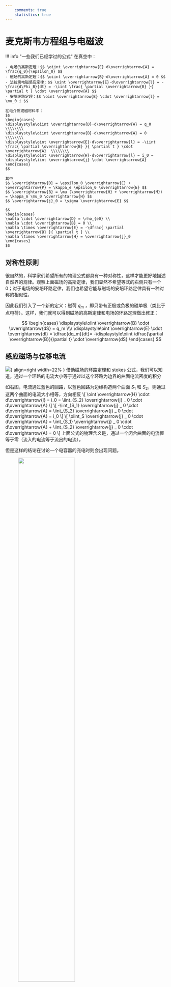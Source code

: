 ```yaml
---
    comments: true
    statistics: true
---
```


# 麦克斯韦方程组与电磁波

!!! info "一些我们已经学过的公式"
    在真空中：

    - 电场的高斯定理：$$ \oiint \overrightarrow{E}·d\overrightarrow{A} = \frac{q_0}{\epsilon_0} $$
    - 磁场的高斯定理：$$ \oiint \overrightarrow{B}·d\overrightarrow{A} = 0 $$
    - 法拉第电磁感应定律：$$ \oint \overrightarrow{E}·d\overrightarrow{l} = -\frac{d\Phi_B}{dt} = -\iint \frac{ \partial \overrightarrow{B} }{ \partial t } \cdot \overrightarrow{A} $$
    - 安培环路定理：$$ \oint \overrightarrow{B} \cdot \overrightarrow{l} = \mu_0 i $$

    在电介质或磁材料中：
    $$
    \begin{cases}
    \displaystyle\oiint \overrightarrow{D}·d\overrightarrow{A} = q_0 \\\\\\\\
    \displaystyle\oiint \overrightarrow{B}·d\overrightarrow{A} = 0 \\\\\\\\
    \displaystyle\oint \overrightarrow{E}·d\overrightarrow{l} = -\iint \frac{ \partial \overrightarrow{B} }{ \partial t } \cdot \overrightarrow{A}  \\\\\\\\
    \displaystyle\oint \overrightarrow{H}·d\overrightarrow{l} = i_0 = \displaystyle\iint \overrightarrow{j} \cdot \overrightarrow{A}
    \end{cases}
    $$

    其中
    $$ \overrightarrow{D} = \epsilon_0 \overrightarrow{E} + \overrightarrow{P} = \kappa_e \epsilon_0 \overrightarrow{E} $$
    $$ \overrightarrow{B} = \mu (\overrightarrow{H} + \overrightarrow{M}) = \kappa_m \mu_0 \overrightarrow{H} $$
    $$ \overrightarrow{j}_0 = \sigma \overrightarrow{E} $$

    $$
    \begin{cases}
    \nabla \cdot \overrightarrow{D} = \rho_{e0} \\
    \nabla \cdot \overrightarrow{B} = 0 \\
    \nabla \times \overrightarrow{E} = -\dfrac{ \partial \overrightarrow{B} }{ \partial t } \\
    \nabla \times \overrightarrow{H} = \overrightarrow{j}_0
    \end{cases}
    $$

## 对称性原则

很自然的，科学家们希望所有的物理公式都具有一种对称性，这样才能更好地描述自然界的规律。观察上面磁场的高斯定律，我们显然不希望等式的右侧只有一个 0；对于电场的安培环路定律，我们也希望它能与磁场的安培环路定律具有一种对称的相似性，

因此我们引入了一个新的定义：磁荷 $q_m$ ，即只带有正极或负极的磁单极（类比于点电荷）。这样，我们就可以得到磁场的高斯定律和电场的环路定理做出修正：

$$ \begin{cases}
\displaystyle\oiint \overrightarrow{B} \cdot \overrightarrow{dS} = q_m \\\\
\displaystyle\oint \overrightarrow{E} \cdot \overrightarrow{dl} = \dfrac{dq_m}{dt}= -\displaystyle\oiint \dfrac{\partial \overrightarrow{B}}{\partial t} \cdot \overrightarrow{dS}
\end{cases} $$

## 感应磁场与位移电流

![](./assets/磁场环路定理与stokes公式.png){ align=right width=22% }
借助磁场的环路定理和 stokes 公式，我们可以知道，通过一个环路的电流大小等于通过以这个环路为边界的曲面电流密度的积分

如右图，电流通过蓝色的回路，以蓝色回路为边缘构造两个曲面 $S_1$ 和 $S_2$，则通过这两个曲面的电流大小相等，方向相反
\\[ \oint \overrightarrow{H} \cdot d\overrightarrow{l} = i_0 = \iint_{S_2} \overrightarrow{j} _ 0 \cdot d\overrightarrow{A} \\] 
\\[ -\iint_{S_1} \overrightarrow{j} _ 0 \cdot d\overrightarrow{A} = \iint_{S_2} \overrightarrow{j} _ 0 \cdot d\overrightarrow{A} = i_0 \\] 
\\[ \oiint_S \overrightarrow{j} _ 0 \cdot d\overrightarrow{A} = \iint_{S_1} \overrightarrow{j} _ 0 \cdot d\overrightarrow{A} + \iint_{S_2} \overrightarrow{j} _ 0 \cdot d\overrightarrow{A} = 0 \\]
上面公式的物理含义是，通过一个闭合曲面的电流恒等于零（流入的电流等于流出的电流），

但是这样的结论在讨论一个电容器的充电时则会出现问题。

<figure>
    <img src="../assets/电容器充电.png" width="65%" />
</figure>

对于（1，2）构成的闭合曲面以及（1，4）构成的闭合曲面，其内部的电流之和为零。但当我们选择曲面（1，3）时，就发现电流从曲面1进入，但并没有从曲面3流出，这就说明我们上面的结论存在问题。

为了解决这个问题，我们引入了位移电流 $I_D$ 的概念。位移电流是由于电场的变化而产生的，它的大小与电场的变化率成正比，方向与电场的变化方向相同。
$$ \oint \overrightarrow{H} \cdot d\overrightarrow{l} = I_{free} + I_D $$

但是位移电流的概念是怎么得到的呢？我们可以从下面的推导中看到：

!!! property "位移电流的推导"
    首先考虑（1，3）构成的曲面 $S$，电流只进入不流出
    $$ \oiint_S \overrightarrow{j}_0 \cdot d\overrightarrow{A} = -\dfrac{dq_0}{dt} $$
    又根据高斯定律，
    $$ \oiint_S \overrightarrow{D} \cdot d\overrightarrow{A} = q_0 $$
    于是
    $$ \dfrac{dq_0}{dt} = \dfrac{d}{dt} \oiint_S \overrightarrow{D} \cdot d\overrightarrow{A} = \oiint_S \dfrac{\partial \overrightarrow{D}}{\partial t} \cdot d\overrightarrow{A} $$

    $$ \therefore \oiint_S \left( \overrightarrow{j}_0 + \dfrac{\partial \overrightarrow{D}}{\partial t} \right) \cdot d\overrightarrow{A} = 0 $$

    此时在曲面1进入的量等于从曲面3流出的量，即

    $$ -\oiint_{S_1} \left( \overrightarrow{j}_0 + \dfrac{\partial \overrightarrow{D}}{\partial t} \right) \cdot d\overrightarrow{A} = \oiint_{S_2} \left( \overrightarrow{j}_0 + \dfrac{\partial \overrightarrow{D}}{\partial t} \right) \cdot d\overrightarrow{A} $$

考虑到电位移矢量与磁感应强度的对称关系，我们也可以定义一个类似于磁通量的物理量：电位移通量
!!! info 
    电位移通量 
    $$ \Phi_D = \iint \overrightarrow{D} \cdot d\overrightarrow{A} $$
    位移电流
    $$ I_D = \dfrac{d\Phi_D}{dt} = \iint \dfrac{\partial \overrightarrow{D}}{\partial t} \cdot d\overrightarrow{A} $$
    位移电流密度
    $$ \overrightarrow{j}_D = \dfrac{\partial \overrightarrow{D}}{\partial t} $$

- 磁通量的变化率等于感应电流的大小
- 电位移通量的变化率等于位移电流的大小

综合以上的内容，我们就得到了新的安培环路定理：
$$ \oint \overrightarrow{H} \cdot d\overrightarrow{l} = i_0 + i_D = \iint \left( \overrightarrow{j}_0 + \dfrac{\partial \overrightarrow{D}}{\partial t} \right) \cdot d\overrightarrow{A} $$

根据 stokes 公式，我们可以得到

$$ \begin{aligned}
\oint \overrightarrow{H} \cdot d\overrightarrow{l} &= \iint \left( \overrightarrow{j}_0 + \dfrac{\partial \overrightarrow{D}}{\partial t} \right) \cdot d\overrightarrow{A} \\\\
&= \iint (\nabla \times \overrightarrow{H}) \cdot d\overrightarrow{A}
\end{aligned} $$

于是
$$ \nabla \times \overrightarrow{H} = \overrightarrow{j}_0 + \dfrac{\partial \overrightarrow{D}}{\partial t} $$

!!! example
    ![](./assets/电容器的位移电流.png){align=right width=30%}

    $$ \begin{aligned}
    & E = \dfrac{\sigma_e}{\epsilon_0} = \dfrac{q}{\epsilon_0 A} , \quad \overrightarrow{D} = \epsilon_0 \overrightarrow{E} \\\\
    & \Rightarrow q = \epsilon_0 A E = \epsilon_0 A \Phi_E = AD \\\\
    & \Rightarrow i_0 = \dfrac{dq}{dt} = \epsilon_0 \dfrac{d \Phi_E}{dt} = \dfrac{d \Phi_D}{dt} = i_D 
    \end{aligned} $$

    充电时，**两个电极板之间的位移电流的大小等于导线中电流的大小**，这样就使得整个电路中的电流是“连续”的。

    充满电之后，$i_0 = i_D = 0$

![](./assets/涡旋磁场1.png){ align=left width=25% }

![](./assets/涡旋磁场2.png){ align=right width=25% }

当电极板之间是真空（没有电介质）时

$$ \begin{aligned}
\oint \overrightarrow{H} \cdot d\overrightarrow{l} &= \int \int \frac{\partial \overrightarrow{D}}{\partial t} \cdot d\overrightarrow{A}  \enspace (I_D) \\\\
\Rightarrow \oint \frac{\overrightarrow{B}}{\mu_0} \cdot d\overrightarrow{l} &= \epsilon_0 \int \int \frac{\partial \overrightarrow{E}}{\partial t} \cdot d\overrightarrow{A} \\\\
\Rightarrow \oint \overrightarrow{B} \cdot d\overrightarrow{l} &= \mu_0 \epsilon_0 \int \int \frac{\partial \overrightarrow{E}}{\partial t} \cdot d\overrightarrow{A}
\end{aligned} $$

于是从最后一个式子我们可以知道：变化的电场会产生一个涡旋的磁场（eddy magnetic field）。

!!! tip
    电场的变化会产生涡旋磁场，磁场的变化会产生涡旋电场。
    
    但磁场变化时由于楞次定律的存在，涡旋电场的方向与磁场变化的方向**相反**（有负号）；而电场变化时，涡旋磁场的方向与电场变化的方向**相同**（无负号）。

    \\[ \oint \overrightarrow{E} \cdot d\overrightarrow{l} = -\iint \dfrac{\partial \overrightarrow{B}}{\partial t} \cdot d\overrightarrow{A} \\] 
    \\[ \oint \overrightarrow{B} \cdot d\overrightarrow{l} = \mu_0 \epsilon_0 \int \int \frac{\partial \overrightarrow{E}}{\partial t} \cdot d\overrightarrow{A} \\]

经过上面的讨论和拓展后，我们就得到了麦克斯韦方程组：

!!! info "麦克斯韦方程组"
    在真空中：

    - 电场的高斯定理：$$ \oiint \overrightarrow{E}·d\overrightarrow{A} = \frac{q_0}{\epsilon_0} $$
    - 磁场的高斯定理：$$ \oiint \overrightarrow{B}·d\overrightarrow{A} = 0 $$
    - 法拉第电磁感应定律：$$ \oint \overrightarrow{E}·d\overrightarrow{l} = -\frac{d\Phi_B}{dt} = -\iint \frac{ \partial \overrightarrow{B} }{ \partial t } \cdot \overrightarrow{A} $$
    - 安培环路定理（被麦克斯韦拓展）：$$ \oint \overrightarrow{B} \cdot \overrightarrow{l} = \mu_0 i + \mu_0 \epsilon_0 \iint \frac{ \partial \overrightarrow{E} }{ \partial t } \cdot \overrightarrow{A} $$

    在电介质或磁材料中：
    $$
    \begin{cases}
    \displaystyle\oiint \overrightarrow{D}·d\overrightarrow{A} = q_0 \\\\\\\\
    \displaystyle\oiint \overrightarrow{B}·d\overrightarrow{A} = 0 \\\\\\\\
    \displaystyle\oint \overrightarrow{E}·d\overrightarrow{l} = -\iint \frac{ \partial \overrightarrow{B} }{ \partial t } \cdot \overrightarrow{A} \\\\\\\\
    \displaystyle\oint \overrightarrow{H}·d\overrightarrow{l} = i_0 + \frac{ \partial \overrightarrow{D} }{ \partial t } \cdot \overrightarrow{A}
    \end{cases}
    $$

    其中
    $$ \overrightarrow{D} = \epsilon \overrightarrow{E} + \overrightarrow{P} = \kappa_e \epsilon_0 \overrightarrow{E} $$
    $$ \overrightarrow{B} = \mu (\overrightarrow{H} + \overrightarrow{M}) = \kappa_m \mu_0 \overrightarrow{H} $$
    $$ \overrightarrow{j}_0 = \sigma \overrightarrow{E} $$

    $$
    \begin{cases}
    \nabla \cdot \overrightarrow{D} = \rho_{e0} \\
    \nabla \cdot \overrightarrow{B} = 0 \\
    \nabla \times \overrightarrow{E} = -\dfrac{ \partial \overrightarrow{B} }{ \partial t } \\
    \nabla \times \overrightarrow{H} = \overrightarrow{j}_0 + \dfrac{\partial \overrightarrow{D}}{\partial t}
    \end{cases}
    $$

## 电磁波

### 电磁波的传播

- 电磁波的传播不需要介质，可以在真空中传播

<figure>
    <img src="../assets/电磁波的传播.png" width="55%" />
</figure>

- 变化的磁场会产生涡旋的电场：$$ \oint \overrightarrow{E} \cdot d\overrightarrow{l} = -\iint \dfrac{\partial \overrightarrow{B}}{\partial t} \cdot d\overrightarrow{A} $$
- 变化的电场会产生涡旋的磁场：$$ \oint \overrightarrow{H} \cdot d\overrightarrow{l} = \iint \frac{\partial \overrightarrow{D}}{\partial t} \cdot d\overrightarrow{A} $$

    假如由于感应产生的电场和磁场的都在不断变化，那么就会形成”一串“不断传播的电磁场，这就是电磁波。

    <figure>
        <img src="../assets/涡旋电场和涡旋磁场.png" width="65%" />
    </figure>

!!! note 
    在自由空间（真空）中，
    $$ \rho_{e0} = 0, \quad \overrightarrow{j}_0 = 0 $$
    在自由空间中传播的电磁波具有以下 5 条性质：

    1. 电磁波是横波，电场和磁场均垂直于传播方向 $\overrightarrow{E} \perp \overrightarrow{k}, \quad \overrightarrow{H} \perp \overrightarrow{k}$

        <figure>
            <img src="../assets/电磁波是横波.png" width="40%" />
        </figure>
        
    2. 电场和磁场始终相互垂直 $\overrightarrow{E} \perp \overrightarrow{H}$
    3. $E$ 与 $H$ 同相位

        <figure>
            <img src="../assets/电场与磁场同相位.png" width="90%" />
        </figure>

    4. $\sqrt{\kappa_e \epsilon_0} E_0 = \sqrt{\kappa_m \mu_0} H_0$
    5. 电磁波的传播速度为：$$ v = \frac{1}{\sqrt{\kappa_e \epsilon_0 \kappa_m \mu_0}} $$

        在真空中，$\kappa_e = \kappa_m = 1$，所以 $$v = \dfrac{1}{\sqrt{\epsilon_0 \mu_0}} = c = 3 \times 10^8 m/sLV $$

### 从麦克斯韦方程组到电磁波

我们利用麦克斯韦方程组推导出一些电磁波的性质：

$$ 
\begin{cases}
\displaystyle\oiint \overrightarrow{E}·d\overrightarrow{A} = \dfrac{q_0}{\epsilon_0} \\\\
\displaystyle\oiint \overrightarrow{B}·d\overrightarrow{A} = 0 \\\\
\displaystyle\oint \overrightarrow{E}·d\overrightarrow{l} = -\iint \dfrac{ \partial \overrightarrow{B} }{ \partial t } \cdot \overrightarrow{A} \\\\
\displaystyle\oint \overrightarrow{B} \cdot \overrightarrow{l} = \mu_0 i + \mu_0 \epsilon_0 \iint \dfrac{ \partial \overrightarrow{E} }{ \partial t } \cdot \overrightarrow{A}
\end{cases}
\Longrightarrow
\begin{cases}
\text{in free space} (\rho_{e0} = 0, \overrightarrow{j}_0 = 0) \\\\
\nabla \cdot \overrightarrow{D} = \rho_{e0} \\\\
\nabla \cdot \overrightarrow{B} = 0 \\\\
\nabla \times \overrightarrow{E} = -\dfrac{ \partial \overrightarrow{B} }{ \partial t } = -\kappa_m \mu_0 \dfrac{ \partial \overrightarrow{H} }{ \partial t } \\\\
\nabla \times \overrightarrow{H} = \overrightarrow{j}_0 + \dfrac{\partial \overrightarrow{D}}{\partial t}
\end{cases}
$$

根据向量点乘与叉乘的含义，我们可以把右侧的式子进行展开

$$
\begin{cases}
\dfrac{\partial E_x}{\partial x} + \dfrac{\partial E_y}{\partial y} + \dfrac{\partial E_z}{\partial z} = 0 \\\\
\begin{vmatrix}
\hat{i} & \hat{j} & \hat{k} \\\\
\dfrac{\partial}{\partial x} & \dfrac{\partial}{\partial y} & \dfrac{\partial}{\partial z} \\\\
E_x & E_y & E_z
\end{vmatrix} = -\kappa_m \mu_0 \left(
\dfrac{\partial H_x}{\partial t} \hat{i} +
\dfrac{\partial H_y}{\partial t} \hat{j} +
\dfrac{\partial H_z}{\partial t} \hat{k}
\right) \\\\
\dfrac{\partial H_x}{\partial x} + \dfrac{\partial H_y}{\partial y} + \dfrac{\partial H_z}{\partial z} = 0 \\\\
\begin{vmatrix}
\hat{i} & \hat{j} & \hat{k} \\\\
\dfrac{\partial}{\partial x} & \dfrac{\partial}{\partial y} & \dfrac{\partial}{\partial z} \\\\
H_x & H_y & H_z
\end{vmatrix} = \kappa_e \epsilon_0 \left(
\dfrac{\partial E_x}{\partial t} \hat{i} +
\dfrac{\partial E_y}{\partial t} \hat{j} +
\dfrac{\partial E_z}{\partial t} \hat{k}
\right)
\end{cases}
$$

首先假设一个点波源，它发出的电磁波就是一个球面，在很远处的自由空间中，取一个较小的弧面，这个弧面的电磁波可以近似认为是一个**平面波**。以电磁波传播的方向为 $z$ 轴，电场和磁场所在方向分别为 $x$ 轴和 $y$ 轴。

<figure>
    <img src="../assets/平面波.png" width="40%" />
</figure>

将上面得到的式子展开，那么就可以得到以下 8 个方程：

$$
\begin{align*}
    &\frac{\partial E_x}{\partial x} + \frac{\partial E_y}{\partial y} + \frac{\partial E_z}{\partial z} = 0 \tag{1} \\\\
    &\frac{\partial E_z}{\partial y} - \frac{\partial E_y}{\partial z} = -\kappa_m \mu_0 \frac{\partial H_x}{\partial t} \tag{2-1} \\\\
    &\frac{\partial E_x}{\partial z} - \frac{\partial E_z}{\partial x} = -\kappa_m \mu_0 \frac{\partial H_y}{\partial t} \tag{2-2} \\\\
    &\frac{\partial E_y}{\partial x} - \frac{\partial E_x}{\partial y} = -\kappa_m \mu_0 \frac{\partial H_z}{\partial t} \tag{2-3} \\\\
    &\frac{\partial H_x}{\partial x} + \frac{\partial H_y}{\partial y} + \frac{\partial H_z}{\partial z} = 0 \tag{3} \\\\
    &\frac{\partial H_z}{\partial y} - \frac{\partial H_y}{\partial z} = \kappa_e \epsilon_0 \frac{\partial E_x}{\partial t} \tag{4-1} \\\\
    &\frac{\partial H_x}{\partial z} - \frac{\partial H_z}{\partial x} = \kappa_e \epsilon_0 \frac{\partial E_y}{\partial t} \tag{4-2} \\\\
    &\frac{\partial H_y}{\partial x} - \frac{\partial H_x}{\partial y} = \kappa_e \epsilon_0 \frac{\partial E_z}{\partial t} \tag{4-3}
\end{align*}
$$

接下来我们将使用这些方程来推导电磁波的 5 条性质。

### 横波

首先我们知道电场强度 $E$ 在 $x$ 和 $y$ 方向上的分量都与 $x$ 和 $y$ 无关，仅与 $z$ 和时间 $t$ 有关，磁场强度 $H$ 也是如此，因此
$$ \dfrac{\partial E_x}{\partial x} = \dfrac{\partial E_y}{\partial y} = \dfrac{\partial E_x}{\partial y} = \dfrac{\partial E_y}{\partial x} = 0 $$
$$ \dfrac{\partial H_x}{\partial x} = \dfrac{\partial H_y}{\partial y} = \dfrac{\partial H_x}{\partial y} = \dfrac{\partial H_y}{\partial x} = 0 $$
把它们带入上面的方程中，就有

$$ \begin{aligned}
\text{From} \quad (1) &\Longrightarrow \dfrac{\partial E_z}{\partial z} = 0 \\\\
(2-3) &\Longrightarrow \dfrac{\partial H_z}{\partial t} = 0 \\\\
(3) &\Longrightarrow \dfrac{\partial H_z}{\partial z} = 0 \\\\
(4-3) &\Longrightarrow \dfrac{\partial E_z}{\partial t} = 0
\end{aligned} $$

因此电场强度和磁场强度在 $z$ 方向的分量 $E_z, H_z$ 与空间和时间都无关，是一个常数，我们不妨将它们都设为 0，即 $E_z = H_z = 0$。

于是我们就得到 $\overrightarrow{E}$ 和 $\overrightarrow{H}$ 都与传播方向垂直
$$ \overrightarrow{E} \perp \overrightarrow{k}, \quad \overrightarrow{H} \perp \overrightarrow{k} $$

### 电场与磁场相互垂直 $\overrightarrow{E} \perp \overrightarrow{H}$

利用刚刚得到的 $E_z = H_z = 0$，再重新带入方程组中，我们有

$$ \begin{aligned}
\text{From} \quad (2-1) &\Longrightarrow \dfrac{\partial E_y}{\partial z} = \kappa_m \mu_0 \dfrac{\partial H_x}{\partial t} \\\\
(2-2) &\Longrightarrow \dfrac{\partial E_x}{\partial z} = -\kappa_m \mu_0 \dfrac{\partial H_y}{\partial t} \\\\
(4-1) &\Longrightarrow \dfrac{\partial H_y}{\partial z} = -\kappa_e \epsilon_0 \dfrac{\partial E_x}{\partial t} \\\\
(4-2) &\Longrightarrow \dfrac{\partial H_x}{\partial z} = \kappa_e \epsilon_0 \dfrac{\partial E_y}{\partial t}
\end{aligned} $$

由于$x$轴和$y$轴是可以任意定义的，那么我们不妨设电场$\overrightarrow{E}$的方向为$x$轴的方向，于是
$$ \overrightarrow{E} \parallel \text{x axis} \quad \Rightarrow \quad E_x \neq 0, E_y = 0 $$

再把它带入上面的（2-1）和（4-2）中，就有

$$ \dfrac{\partial H_x}{\partial t} = \dfrac{\partial H_x}{\partial z} = 0 $$

这说明此时磁场强度$\overrightarrow{H}$的方向沿着$y$轴，于是就说明了电场强度$\overrightarrow{E}$和磁场强度$\overrightarrow{H}$始终相互垂直。
$$ \overrightarrow{E} \perp \overrightarrow{H} $$

### 波动方程

<figure>
    <img src="../assets/波动方程.png" width="50%" />
</figure>

下面我们来推导电磁波剩余的 3 条性质。

对上面四个方程中（2-2）的两边对 $t$ 求偏导，有
$$ \frac{\partial^2 E_x}{\partial z^2} = -\kappa_m \mu_0 \frac{\partial}{\partial t} \cdot \frac{\partial H_y}{\partial z} = \kappa_m \mu_0 K_e \epsilon_0 \frac{\partial^2 E_x}{\partial t^2} $$

同理我们可以对（4-1）两边做相同的操作，就与就得到以下两个方程：

$$ \begin{cases}
\frac{\partial^2 E_x}{\partial z^2} - \kappa_e \epsilon_0 K_m \mu_0 \frac{\partial^2 E_x}{\partial t^2} &= 0 \\\\
\frac{\partial^2 H_y}{\partial z^2} - \kappa_e \epsilon_0 K_m \mu_0 \frac{\partial^2 H_y}{\partial t^2} &= 0
\end{cases} $$

对于这两个方程，我们可以猜测他们的根具有如下的形式：

$$ \begin{cases}
E_x=E_{x0} e^{i(\omega t - kz)} \\
H_y=H_{y0} e^{i(\omega t - kz)}
\end{cases} $$

其中 $\omega=\dfrac{2\pi}{T}$ 是角频率，$k=\dfrac{2\pi}{\lambda}$ 是波数（或称波矢，wave vector），$\lambda$ 是波长。

带入上面的方程中，得到

$$ \begin{cases}
k^2 = \kappa_e \epsilon_0 \kappa_m \mu_0 \omega^2 \\
k = \omega \sqrt{\kappa_e \epsilon_0 \kappa_m \mu_0}
\end{cases} $$

又因为 $v = \dfrac{\lambda}{T} = \dfrac{\omega}{k}$，所以

$$ v=\dfrac{\omega}{k}= \dfrac{1}{\sqrt{\kappa_e \epsilon_0 \kappa_m \mu_0}} $$ 

并且在真空中，磁导率 $\kappa_m = 1$，电导率 $\kappa_e = 1$，带入数据计算后发现 $v = \dfrac{1}{\sqrt{ \epsilon_0 \mu_0}} = 3 \times 10^8 m/s = c$。

因此我们就证明了上面提到的电磁波的第 5 条性质，并且还推测**光也是一种电磁波**。

!!! tip
    我们在中学中已经学到过，光在非真空的介质中传播速度为 $v = \dfrac{c}{n}$，其中 $n$ 是介质的折射率，$c$ 是真空中的光速。对比上面的式子，我们发现 
    $$ v = \dfrac{1}{\sqrt{\kappa_e \epsilon_0 \kappa_m \mu_0}} = \dfrac{c}{\sqrt{\kappa_e \kappa_m}} $$
    因此我们可以得到折射率实际上就是
    $$ n = \sqrt{\kappa_e \kappa_m} $$
 
进一步地，我们将上面的试探解带入式（2-2）$ \dfrac{\partial E_x}{\partial z} = -\kappa_m \mu_0 \dfrac{\partial H_y}{\partial t} $ 中，就有

$$ \begin{aligned}
-i k E_{x_0} e^{i(\omega t - kx)} &= -\kappa_m \mu_0 i \omega H_{y_0} e^{i(\omega t - kx)} \\\\
k E_{x_0} &= \kappa_m \mu_0 \omega H_{y_0} \\\\
E_{x_0} &= \kappa_m \mu_0 \frac{\omega}{k} H_{y_0} = \kappa_m \mu_0 v H_{y_0} \\\\
E_{x_0} &= \kappa_m \mu_0 \frac{1}{\sqrt{\kappa_m \mu_0 \kappa_e \varepsilon_0}} H_{y_0} \\\\
\sqrt{\kappa_e \varepsilon_0} E_{x_0} &= \sqrt{\kappa_m \mu_0} H_{y_0} \\\\
\sqrt{\kappa_e \varepsilon_0} E_{x_0} e^{i \phi_E} &= \sqrt{\kappa_m \mu_0} H_{y_0} e^{i \phi_H}
\end{aligned} $$

那么我们就利用波动方程一次性证明了第3和第4条性质

$$ \begin{cases}
\sqrt{\kappa_e \varepsilon_0} E_0 = \sqrt{\kappa_m \mu_0} H_0 \\
\phi_E = \phi_H
\end{cases} $$

!!! note "真空中 $E_0$ 与 $B_0$ 的关系"
    在真空中，$\kappa_e = \kappa_m = 1$，所以
    $$ \sqrt{\varepsilon_0} E_0 = \sqrt{\mu_0} H_0 $$
    $$ E_0 = \dfrac{\mu_0 H_0}{\sqrt{\varepsilon_0 \mu_0}}=cB_0 $$
    或者
    $$ B_0 = \dfrac{E_0}{c} $$

    因此我们知道在真空中电场强度与磁感应强度只差一个常数——光速，并且磁感应强度的大小远小于电场强度。因此在实际的实验中，电场的测量是远比磁场方便的，后续我们在讨论光的强度等问题时，都是默认以电场强度为基准，而不考虑磁感应强度。

## 电磁波的能流密度和动量

### 电磁波的能流密度

![](./assets/电磁波的能量.png){ align=right width=30% }

电磁波的能量包括电场和磁场两部分
$$ U = \iiint \left( \dfrac{1}{2} \varepsilon_0 E^2 + \dfrac{1}{2} \dfrac{B^2}{\mu_0} \right) dv $$

上面的式子仅对于真空中的电磁波有效，对于更一般的情况
$$ U = U_E + U_B = \iiint \left( \dfrac{1}{2} \varepsilon_0 E^2 + \dfrac{1}{2} \dfrac{B^2}{\mu_0} \right) dv $$

接下来我们考虑电磁波的能量随时间变化的速率

$$ \begin{aligned}
\dfrac{dU}{dt} &= \dfrac{d}{dt} \iiint \left( \dfrac{1}{2} \overrightarrow{D} \cdot \overrightarrow{E} + \dfrac{1}{2} \overrightarrow{B} \cdot \overrightarrow{H} \right) dv \\\\
&= \dfrac{1}{2} \iiint \dfrac{\partial}{\partial t} \left( \overrightarrow{D} \cdot \overrightarrow{E} + \overrightarrow{B} \cdot \overrightarrow{H} \right) dv
\end{aligned} $$

为了更好地分析，我们可以把被积分的式子展开

$$ \begin{aligned}
\dfrac{\partial}{\partial t} \left( \overrightarrow{D} \cdot \overrightarrow{E} + \overrightarrow{B} \cdot \overrightarrow{H} \right) 
&= \kappa_e \varepsilon_0 \dfrac{\partial}{\partial t} (\overrightarrow{E} \cdot \overrightarrow{E}) + \kappa_m \mu_0 \dfrac{\partial}{\partial t} (\overrightarrow{H} \cdot \overrightarrow{H}) \\\\
&= 2 \kappa_e \varepsilon_0 \overrightarrow{E} \cdot \dfrac{\partial \overrightarrow{E}}{\partial t} + 2 \kappa_m \mu_0 \overrightarrow{H} \cdot \dfrac{\partial \overrightarrow{H}}{\partial t} \\\\
&= 2 \overrightarrow{E} \cdot \dfrac{\partial \overrightarrow{D}}{\partial t} + 2 \overrightarrow{H} \cdot \dfrac{\partial \overrightarrow{B}}{\partial t}
\end{aligned} $$

化简整理到这一步之后，我们可以回忆麦克斯韦方程组

$$ \begin{cases}
\dfrac{\partial \overrightarrow{D}}{\partial t} = \nabla \times \overrightarrow{H} - \overrightarrow{j}_0 \\\\
\dfrac{\partial \overrightarrow{B}}{\partial t} = -\nabla \times \overrightarrow{E}
\end{cases} $$

带入上式后就得到

$$ \begin{aligned}
\dfrac{\partial}{\partial t} \left( \overrightarrow{D} \cdot \overrightarrow{E} + \overrightarrow{B} \cdot \overrightarrow{H} \right) 
&= 2 \overrightarrow{E} \cdot \dfrac{\partial \overrightarrow{D}}{\partial t} + 2 \overrightarrow{H} \cdot \dfrac{\partial \overrightarrow{B}}{\partial t} \\\\
&= 2 \left[ \overrightarrow{E} \cdot (\nabla \times \overrightarrow{H}) - \overrightarrow{H} \cdot (\nabla \times \overrightarrow{E}) - \overrightarrow{j}_0 \cdot \overrightarrow{E} \right] \\\\
&= -2 \nabla \cdot (\overrightarrow{E} \times \overrightarrow{H}) - 2 \overrightarrow{j}_0 \cdot \overrightarrow{E}
\end{aligned} $$

上面最后一步的化简我们使用了下面这个公式
$$ \overrightarrow{E} \cdot (\nabla \times \overrightarrow{H}) - \overrightarrow{H} \cdot (\nabla \times \overrightarrow{E}) = - \nabla \cdot (\overrightarrow{E} \times \overrightarrow{H}) $$

最后利用高斯定律再次对整个式子进行整理

$$ \begin{aligned}
\dfrac{dU}{dt} &= - \iiint \nabla \cdot (\overrightarrow{E} \times \overrightarrow{H}) dv - \iiint (\overrightarrow{j}_0 \cdot \overrightarrow{E}) dv \\\\
&= - \iint (\overrightarrow{E} \times \overrightarrow{H}) \cdot d\overrightarrow{A} - \iiint (\overrightarrow{j}_0 \cdot \overrightarrow{E}) dv
\end{aligned} $$

#### 化简方程右边的第二项

下面我们来看看上式中第二项 $ \displaystyle\iiint (\overrightarrow{j}_0 \cdot \overrightarrow{E}) dv $  具体是什么

![](./assets/电磁波能流密度第二项.png){ align=right width=23% }

根据欧姆定律的微分形式，我们知道 
$$ \overrightarrow{j}_0 =\sigma (\overrightarrow{E}+\overrightarrow{K}) $$ 
$$ \therefore \overrightarrow{E}=\dfrac{1}{\sigma} \overrightarrow{j}_0 - \overrightarrow{K} = \rho\overrightarrow{j}_0 - \overrightarrow{K} $$

所以

$$ \begin{aligned}
\iiint \left( \overrightarrow{j_0} \cdot \overrightarrow{E} \right) dv & = \left( \overrightarrow{j_0} \cdot \overrightarrow{E} \right) \Delta A \cdot \Delta l \\\\
& = \overrightarrow{j_0} \cdot \left( \rho \overrightarrow{j_0} - \overrightarrow{K} \right) \Delta A \cdot \Delta l \\\\
& = \rho j_0^2 \Delta A \cdot \Delta l - \overrightarrow{j_0} \cdot \overrightarrow{K} \Delta A \cdot \Delta l \\\\
& = \rho \frac{\Delta l}{\Delta A} \left( j_0 A \right)^2 - \left( j_0 A \right) \left( \overrightarrow{K} \cdot \Delta l \right) \\\\
& = R i_0^2 - i_0 \Delta \varepsilon \\\\
& = Q - P
\end{aligned} $$

在这里，$Q$ 代表的是电流由于电阻发热的功率，$P$ 是电源提供的功率。

#### 玻印廷矢量（Poynting vector）

$$ \dfrac{dU}{dt} = - \iint (\overrightarrow{E} \times \overrightarrow{H}) \cdot d\overrightarrow{A} - \iiint (\overrightarrow{j}_0 \cdot \overrightarrow{E}) dv $$


我们也可以对方程的第一项进行化简，我们引入一个新的矢量：玻印廷矢量（Poynting vector）$\overrightarrow{S}$，定义为
$$ \overrightarrow{S} = \overrightarrow{E} \times \overrightarrow{H} $$

那么我们最终将上面的方程化简为
$$ \dfrac{dU}{dt} = - \iint \overrightarrow{S} \cdot d\overrightarrow{A} - \iiint (\overrightarrow{j}_0 \cdot \overrightarrow{E}) dv $$

其中，$ \displaystyle \iint \overrightarrow{S} \cdot d\overrightarrow{A} $ 表示表面积为 $A$ 的面积上电磁波在单位时间内向外辐射出的能量，称为电磁波能量通量

!!! info "Poynting Vector"
    $$ \overrightarrow{S} = \overrightarrow{E} \times \overrightarrow{H} = \dfrac{\overrightarrow{E} \times \overrightarrow{B}}{\mu_0}  $$

    - $\overrightarrow{S}$ 的方向是电磁波传播的方向
    - $\overrightarrow{S}$ 大小的均值就是电磁波在单位时间内通过单位面积的能量

    $$ S = \dfrac{EB}{\mu_0} = \dfrac{E^2}{\mu_0 c} = \dfrac{E^2}{Z_0} = \dfrac{E^2}{377 \Omega} $$
    其中 $Z_0 = \mu_0 c = 377 \Omega$ 是真空中的特征阻抗

    电磁波的**强度**就是玻印廷矢量在时间和空间上的均值（单位时间、单位面积），单位为瓦特每平方米（W/m²）

    $$ I = \left< I \right> = \dfrac{\left< E^2 \right>}{Z_0} = \dfrac{E_{max}^2}{377 \Omega} \left< sin^2(kz - \omega t) \right> = \dfrac{1}{2} \dfrac{E_{max}^2}{377 \Omega} $$

### 电磁波的能量密度

我们知道电场的能量密度和磁场的能量密度分别为
$$ u_E = \dfrac{1}{2} \varepsilon_0 E^2, \quad u_B = \dfrac{1}{2} \dfrac{B^2}{\mu_0} $$

而在电磁波中，$B=\dfrac{E}{c}$，于是
$$ u_B = \dfrac{1}{2} \dfrac{B^2}{\mu_0} = \dfrac{1}{2} \dfrac{E^2}{\mu_0 c^2} = \dfrac{1}{2} \dfrac{E^2}{\mu_0 \dfrac{1}{\varepsilon_0 \mu_0}} = \dfrac{1}{2} \varepsilon_0 E^2 = u_E $$

这说明电磁波中电场和磁场的能量密度是相等的，因此电磁波的总能量密度为

$$ u = u_E + u_B = \varepsilon_0 E^2 = \dfrac{B^2}{\mu_0} $$

上面提到过，在实际的实验中 $E$ 要比 $B$ 大很多，更容易测量，因此我们在这里用 $E$ 来表示电磁波总的能量密度。

通常来说，我们更关注电磁波的**平均**能量密度，
$$ \left< u \right> = \varepsilon_0 \left< E^2 \right> = \varepsilon_0 E_{max}^2 \left< sin^2(kz - \omega t) \right> = \dfrac{\varepsilon_0 E_{max}^2}{2} $$

这时我们可以引入电场强度的均方根，$E_{rms} = \dfrac{E_{max}}{\sqrt{2}}$，那么电磁波的平均能量密度就可以表示为
$$ \left< u \right> =  \dfrac{\varepsilon_0 E_{max}^2}{2} = \varepsilon_0 E_{rms}^2 $$

回顾我们上面对**波的强度**的定义，$I$ 可以被定义为**单位面积上的平均功率** = **平均能量密度乘以波的传播速度**，即

<figure>
    <img src="../assets/波的强度.png" width="60%" />
</figure>

最后得到的结果依然和我们之前的定义相同！

??? example
    <figure>
        <img src="../assets/波的强度例题.png" width="80%" />
    </figure>
    
## 电路中的能量传输

> 🐯：小心我拿这个出题考你们

<figure>
    <img src="../assets/电路中的能量传输.png" width="50%" />
</figure>

![](./assets/电路中的能量传输-电源中.png){ align=left width=30% }

![](./assets/电路中的能量传输-正极附近.png){ align=left width=30% }

![](./assets/电路中的能量传输-负极附近.png){ width=25% }

$$ \overrightarrow{S} = \overrightarrow{E} \times \overrightarrow{H} $$

- 对于如上图的一个直流电路，我们知道在电源中电场 $E$ 由正极指向负极，电流方向恰好相反，而磁场强度 $H$ 的方向由电流方向决定，根据右手定则，我们可以发现 $S$ 的方向是沿电源的径向向外的。
- 对于与正极相连的导线，在导线的内部有一个由电源提供的电场，方向与导线平行，根据右手定则，我们可以发现 $S$ 的方向是沿导线的径向向内；

    而在导线的外表面，除了电源提供的电场之外，由于外表面还有正电荷，因此总的电场是向导线外倾斜着的，于是 $S$ 的除了具有径向向里的分量之外，还有沿着电流方向的分量。因此我们可以知道能量流动的方向：一方面沿着导线流向电阻，另一方面被导线的电阻消耗

    > 假如导线是超导体的话，能量就不会被导线所消耗，所有的能量都会流向电阻

- 对于与负极相连的导线，我们可以得到类似的分析：

    导线内部的 $S$ 是沿径向向内的；而导线外表面的 $S$ 除了有径向向内的分量之外，还有逆着电流方向的分量

于是最终分析得到的 $S$ 的方向就和第一张图中箭头的方向一致，即能量从电源流向电阻。

### 电磁波的动量与辐射压强

![](./assets/电磁波的动量与辐射压强.png){ align=right width=30% }

当电磁波传播到一个物体上时，根据 $\overrightarrow{j}_0 = \sigma \overrightarrow{E}$，我们可以知道产生的电流方向与电磁波的电场方向一致。这个物体中电子受到的力为
$$ \overrightarrow{f}_L = -e \overrightarrow{v} \times \overrightarrow{B} = -\mu_0 e \overrightarrow{v} \times \overrightarrow{H} $$

因此物体会受到一个沿电磁波传播方向的力，而电磁波也会收到一个相反方向的力，所以电磁波会被反射回去

力 $\Delta F$ 在面积为 $\Delta A$ 的表面上做的功等与电磁波减少的能量
$$ \Delta \overrightarrow{F} \cdot c \Delta t = (\overrightarrow{S} _ {in} - \overrightarrow{S} _ {out}) \cdot \Delta A \Delta t $$ 
于是
$$ \Delta \overrightarrow{F} = \dfrac{1}{c} (\overrightarrow{S} _ {in} - \overrightarrow{S} _ {out}) \Delta A $$
电磁波作用在物体上的压强为
$$ P = \dfrac{ \left| \Delta \overrightarrow{F} \right| }{\Delta A} = \dfrac{1}{c} (\left| \overrightarrow{S} _ {in} \right| - \left| \overrightarrow{S} _ {out} \right|) $$
电磁波的动量变化为
$$ \Delta \overrightarrow{G} = -\Delta \overrightarrow{G}_P = -\Delta \overrightarrow{F} \cdot \Delta t = -\dfrac{1}{c} (\overrightarrow{S} _ {out} - \overrightarrow{S} _ {in}) \Delta A \Delta t $$
于是单位体积内的动量变化为

$$ \begin{aligned}
\Delta \overrightarrow{g} &= \dfrac{\Delta \overrightarrow{G}}{\Delta V} = -\dfrac{1}{c} (\overrightarrow{S}_{out} - \overrightarrow{S}_{in}) \dfrac{\Delta A \Delta t}{\Delta A c \Delta t} \\\\
&= \dfrac{1}{c^2} (\overrightarrow{S}_{out} - \overrightarrow{S}_{in})
\end{aligned} $$

其中 $\overrightarrow{g}_{in}=\dfrac{1}{c^2} \overrightarrow{S}_{in}$ 为入射光的动量密度，$\overrightarrow{g}_{out}=\dfrac{1}{c^2} \overrightarrow{S}_{out}$ 为反射光的动量密度

电磁波的动量密度为
$$ \overrightarrow{g} = \dfrac{1}{c^2} \overrightarrow{S} = \dfrac{1}{c^2} (\overrightarrow{E} \times \overrightarrow{H}) $$

### 光压

因为光就是一种电磁波，所以光照射在物体上也会有压力作用，称之为光压

- 对于黑体（吸收所有的光）来说，光压的大小为 $ P = \dfrac{1}{c} \left| \overrightarrow{S}_{in} \right| = \dfrac{1}{c} EH $
- 对于白体（反射所有的光）来说，光压的大小为 $ P = \dfrac{2}{c} \left| \overrightarrow{S}_{in} \right| = \dfrac{2}{c} EH $

??? example
    <figure>
        <img src="../assets/光压例题.png" width="80%" />
    </figure>


